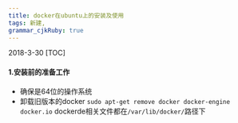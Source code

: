 ```yaml
---
title: docker在ubuntu上的安装及使用 
tags: 新建,
grammar_cjkRuby: true
---
```

2018-3-30
[TOC]
#### **1.安装前的准备工作**
* 确保是64位的操作系统
* 卸载旧版本的docker
`sudo apt-get remove docker docker-engine docker.io`
dockerde相关文件都在`/var/lib/docker/`路径下